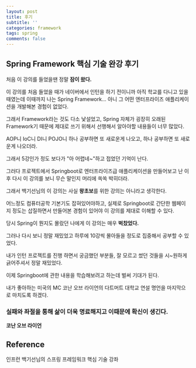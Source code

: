 ```yaml
---
layout: post
title: 후기
subtitle: ''
categories: framework
tags: spring
comments: false
---
```


## Spring Framework 핵심 기술 완강 후기

처음 이 강의를 들었을땐 정말 **잠이 왔다.**

이 강의를 처음 들었을 때가 네이버에서 인턴을 하기 전이니까 아직 학교를 다니고 있을 때였는데 이때까지 나는 Spring Framework... 아니 그 어떤 엔터프라이즈 애플리케이션을 개발해본 경험이 없었다.

그래서 Framework라는 것도 다소 낯설었고, Spring 자체가 굉장히 오래된 Framework기 때문에 제대로 쓰기 위해서 선행해서 알아야할 내용들이 너무 많았다.

AOP니 IoC니 DI니 POJO니 하나 공부하면 또 새로운게 나오고, 하나 공부하면 또 새로운게 나오더라.

그래서 5강인가 정도 보다가 "아 어렵네~"하고 접었던 기억이 난다.

그러다 프로젝트에서 Springboot로 엔터프라이즈급 애플리케이션을 만들어보고 난 이후 다시 이 강의를 보니 무슨 말인지 머리에 쏙쏙 박히더라.

그래서 백기선님의 이 강의는 사실 **왕초보**를 위한 강의는 아니라고 생각한다.

어느정도 컴퓨터공학 기본기도 잡혀있어야하고, 실제로 Springboot로 간단한 웹페이지 정도는 삽질하면서 만들어본 경험이 있어야 이 강의를 제대로 이해할 수 있다.

당시 Spring이 뭔지도 몰랐던 나에게 이 강의는 매우 **벅찼었다.**

그러나 다시 보니 정말 재밌었고 하루에 10강씩 몰아들을 정도로 집중해서 공부할 수 있었다.

내가 인턴 프로젝트를 진행 하면서 궁금했던 부분들, 잘 모르고 썼던 것들을 시~원하게 긁어주셔서 정말 재밌었다.

이제 Springboot에 관한 내용을 학습해보려고 하는데 벌써 기대가 된다.

내가 좋아하는 미국의 MC 코난 오브 라이언의 다트머트 대학교 연설 명언을 마지막으로 마치도록 하겠다.

### 실패와 좌절을 통해 삶이 더욱 명료해지고 이때문에 확신이 생긴다.

**코난 오브 라이언**

## Reference

인프런 백기선님의 스프링 프레임워크 핵심 기술 강좌
